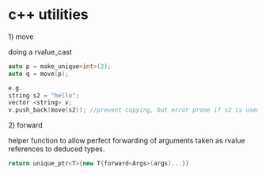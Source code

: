 # c++ utilities

1\) move 

doing a rvalue\_cast 

```cpp
auto p = make_unique<int>(2);
auto q = move(p);

e.g. 
string s2 = "hello";
vector <string> v;
v.push_back(move(s2)); //prevent copying, but error prone if s2 is used again
```

2\) forward

helper function to allow perfect forwarding of arguments taken as rvalue references to deduced types.

```cpp
return unique_ptr<T>{new T{forward<Args>(args)...}}

```

